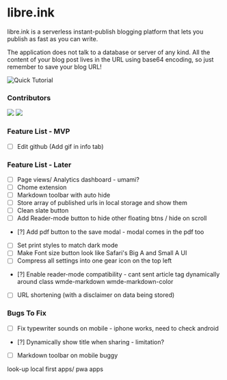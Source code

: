 # libre.ink
libre.ink is a serverless instant-publish blogging platform that lets you publish as fast as you can write.

The application does not talk to a database or server of any kind. All the content of your blog post lives in the URL using base64 encoding, so just remember to save your blog URL!

![Quick Tutorial](https://media.giphy.com/media/vFKqnCdLPNOKc/giphy.gif)

### Contributors

[![](https://github.com/guptaviha.png?size=50)](https://github.com/guptaviha)
[![](https://github.com/karanrajpal.png?size=50)](https://github.com/karanrajpal)

### Feature List - MVP
 - [ ] Edit github (Add gif in info tab)

### Feature List - Later
 - [ ] Page views/ Analytics dashboard - umami?
 - [ ] Chome extension
 - [ ] Markdown toolbar with auto hide
 - [ ] Store array of published urls in local storage and show them
 - [ ] Clean slate button
 - [ ] Add Reader-mode button to hide other floating btns / hide on scroll
 - [?] Add pdf button to the save modal - modal comes in the pdf too
 - [ ] Set print styles to match dark mode
 - [ ] Make Font size button look like Safari's Big A and Small A UI
 - [ ] Compress all settings into one gear icon on the top left
 - [?] Enable reader-mode compatibility - cant sent article tag dynamically around class wmde-markdown wmde-markdown-color 
 - [ ] URL shortening (with a disclaimer on data being stored)

### Bugs To Fix
 - [ ] Fix typewriter sounds on mobile - iphone works, need to check android
 - [?] Dynamically show title when sharing - limitation?
 - [ ] Markdown toolbar on mobile buggy













look-up local first apps/ pwa apps